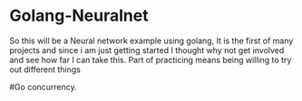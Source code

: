 # Golang-Neuralnet
So this will be a Neural network example using golang, It is the first of many projects and since i am just getting 
started I thought why not get involved and see how far I can take this. 
Part of practicing means being willing to try out different things 

#Go concurrency.

